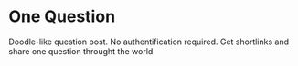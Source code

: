 # One Question

Doodle-like question post. No authentification required. Get shortlinks and share one question throught the world
